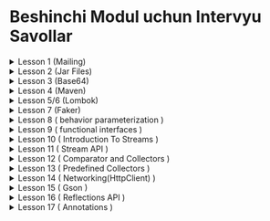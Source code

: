 # Beshinchi Modul uchun Intervyu Savollar

<details>
    <summary>Lesson 1 (Mailing)</summary>

* SSL nima ?
* TLS nima ?
* SMTP nima ?

</details>

<details>
    <summary>Lesson 2 (Jar Files)</summary>

* jar fayl nima ?
* jar fayl dan foydalanishni foydali tomonlari ?
* **manifest** fayl qanday fayl ?
* **manifest** fayl nima uchun kerak ?
* **executable** jar qanday jar ?

</details>

<details>
    <summary>Lesson 3 (Base64)</summary>

* Base64 nima ?
* Base64 encoding and decoding nima uchun kerak ?
* Base64 encoding and decoding jarayoni qandey amalga oshiriladi ?
* Base64 xar bir belgi uchun nechchi bayt xotiradan joy egallaydi ?
* URL Base64 nima ?
* MIME Base64 nima ?

</details>

<details>
<summary>Lesson 4 (Maven)</summary>

* Maven nima ?
* Maven nima uchun kerak bo'ladi ?
* Dependency larda scope nima ma'noni anglatadi

</details>

<details>
<summary>Lesson 5/6 (Lombok)</summary>

* Lombo ni vazifasi nima ?

</details>

<details>
<summary>Lesson 7 (Faker)</summary>

* JavaFaker Library nima uchun ishlatiladi ?
</details>

<details>
<summary>Lesson 8 ( behavior parameterization )</summary>

* **Behaviour parametrization** nima ?
* **Behaviour parametrization** qanday muammolarni xal qiladi ?
* **Lambda expression** nima ?
* **Lambda expression** larda qanday qoidalar mavjud ?
* **Final** hamda **Effectively final** o'zgaruvchilarning farqi nimada ?
* Qayerlarda **Lambda** ni ishlatgan to'gri bo'ladi ?

</details>

<details>
<summary>Lesson 9 ( functional interfaces )</summary>

* **Functional Interface** qanday interface ?
* **@FunctionalInterface** annotatsiyasini vazifasi nima ?
    * **Predicate** vazifasi nima ?
    * **Consumer** vazifasi nima ?
    * **Function** vazifasi nima ?
    * **Supplier** vazifasi nima ?
    * **UnaryOperator** vazifasi nima ?
    * **BinaryOperator** vazifasi nima ?
* **Primitive Functional InterFace** nima uchun kerak ?
* **Primitive Functional InterFace** qanday vaziyatlarda ishlatiladi ?
* **Method Reference** nima ?
* **Method Reference** ni qanday turlari bor ?
* **Constructor as method reference** nima ?

</details>


<details>
<summary>Lesson 10 ( Introduction To Streams )</summary>

* **Imperative Coding** nima ?
* **Declarative Coding** nima ?
* **Declarative Coding** ga misollar ?
* **Stream** nima ?
* **Stream API** nima ?
* **Stream** larning **Collection** lardan farqi nima ?
* **Stream** yaratish usullari ?
* Qanday **Stream Operator** lari mavjud?
* **Intermediate Operator** lar qanday operatorlar ?
* **Terminal Operator** lar qanday operatorlar ?
* **Intermediate Operator** lar necha turga bo'linadi ?
* **Stateless operator** lar qanday operatorlar ?
* **Stateful operator** lar qanday operatorlar ?

</details>

<details>
<summary>Lesson 11 ( Stream API )</summary>

* **Stream API** nima ?
* **.stream() va .parallelStream()** lar qanday farq qiladi ?
* Nima uchun **String Lazy** deyiladi ?

</details>


<details>
<summary>Lesson 12 ( Comparator and Collectors )</summary>

* **Comparator** nima ?
* Jdk 1.8 da **Comparator** ga qanddey o'zgarishlar kiritildi ?
* **Collector** nima ?
* **Collector** lar **terminal** operatorlarmi ?
* **Collector** lar qandey ishlaydi ?

</details>

<details>
<summary>Lesson 13 ( Predefined Collectors )</summary>

* **Collector** larning qandey turlarini bilasiz va ular qandey vaziyatlarda ishlatiladi ?
* **Primitive Stream** lar qandey **stream** lar ?
* **Primitive Stream** larga misollar ayting ?

</details>

<details>
<summary>Lesson 14 ( Networking(HttpClient) )</summary>

* **URL** va **URLConnection** **class** lari qandey **class** lar ?
* nima uchun **URL** va **URLConnection** **class** lari bo'lsa ham yangi **http api** java ga qo'shildi (ya'ni _HttpClient_)?
* **HttpClient** nima ?
* **HttpClient** ni eski **_Networking API_** (**_URLConnection_**) dan afzalligi nimada ?

</details>

<details>
<summary>Lesson 15 ( Gson )</summary>

* **GSON** library si nima uchun kerak ?
* **Custom Serializer** va **Custom Deserializer** nima uchun kerak ?
* **TypeAdapter** nima ?

</details>

<details>
<summary>Lesson 16 ( Reflections API )</summary>

* **reflection** nima ?
* **reflection api** nima uchun kerak ?
* **reflection api** ni asosiy **class** lari qaysi **class** lar ?
* **reflection api** ni qachon ishlatish kerak ?

</details>

<details>
<summary>Lesson 17 ( Annotations )</summary>

* Java da **Annotation** nima ?
* **Annotation** larni qanday turlari bor ?
* **@Override** annotatsiyasini vazifasi nima ?
* **@FunctionalInterface** annotatsiyasini vazifasi nima ?
* **@Deprecated** annotatsiyasini vazifasi nima ?
* **@SuppressWarnings** annotatsiyasini vazifasi nima ?
* **@SafeVarargs** annotatsiyasini vazifasi nima ?
* Qanday qilib **Custom Annotation** yaratish mumkin ?

</details>